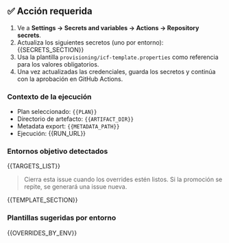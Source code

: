 ## ✅ Acción requerida

1. Ve a **Settings → Secrets and variables → Actions → Repository secrets**.
2. Actualiza los siguientes secretos (uno por entorno):
{{SECRETS_SECTION}}
3. Usa la plantilla `provisioning/icf-template.properties` como referencia para los valores obligatorios.
4. Una vez actualizadas las credenciales, guarda los secretos y continúa con la aprobación en GitHub Actions.

### Contexto de la ejecución
- Plan seleccionado: `{{PLAN}}`
- Directorio de artefacto: `{{ARTIFACT_DIR}}`
- Metadata export: `{{METADATA_PATH}}`
- Ejecución: {{RUN_URL}}

### Entornos objetivo detectados
{{TARGETS_LIST}}

> Cierra esta issue cuando los overrides estén listos. Si la promoción se repite, se generará una issue nueva.

{{TEMPLATE_SECTION}}

### Plantillas sugeridas por entorno
{{OVERRIDES_BY_ENV}}
